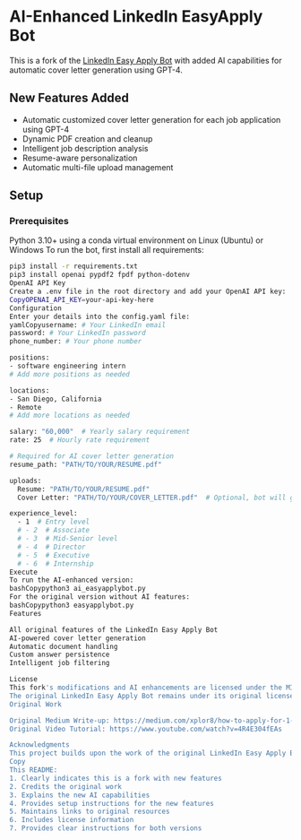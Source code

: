 # AI-Enhanced LinkedIn EasyApply Bot

This is a fork of the [LinkedIn Easy Apply Bot](https://github.com/lorencmiki/linkedin-easy-apply-bot) with added AI capabilities for automatic cover letter generation using GPT-4.

## New Features Added
- Automatic customized cover letter generation for each job application using GPT-4
- Dynamic PDF creation and cleanup
- Intelligent job description analysis
- Resume-aware personalization
- Automatic multi-file upload management

## Setup 

### Prerequisites
Python 3.10+ using a conda virtual environment on Linux (Ubuntu) or Windows
To run the bot, first install all requirements:

```bash
pip3 install -r requirements.txt
pip3 install openai pypdf2 fpdf python-dotenv
OpenAI API Key
Create a .env file in the root directory and add your OpenAI API key:
CopyOPENAI_API_KEY=your-api-key-here
Configuration
Enter your details into the config.yaml file:
yamlCopyusername: # Your LinkedIn email
password: # Your LinkedIn password
phone_number: # Your phone number

positions:
- software engineering intern
# Add more positions as needed

locations:
- San Diego, California
- Remote
# Add more locations as needed

salary: "60,000"  # Yearly salary requirement
rate: 25  # Hourly rate requirement

# Required for AI cover letter generation
resume_path: "PATH/TO/YOUR/RESUME.pdf"

uploads:
  Resume: "PATH/TO/YOUR/RESUME.pdf"
  Cover Letter: "PATH/TO/YOUR/COVER_LETTER.pdf"  # Optional, bot will generate custom ones

experience_level:
  - 1  # Entry level
  # - 2  # Associate
  # - 3  # Mid-Senior level
  # - 4  # Director
  # - 5  # Executive
  # - 6  # Internship
Execute
To run the AI-enhanced version:
bashCopypython3 ai_easyapplybot.py
For the original version without AI features:
bashCopypython3 easyapplybot.py
Features

All original features of the LinkedIn Easy Apply Bot
AI-powered cover letter generation
Automatic document handling
Custom answer persistence
Intelligent job filtering

License
This fork's modifications and AI enhancements are licensed under the MIT License.
The original LinkedIn Easy Apply Bot remains under its original license.
Original Work

Original Medium Write-up: https://medium.com/xplor8/how-to-apply-for-1-000-jobs-while-you-are-sleeping-da27edc3b703
Original Video Tutorial: https://www.youtube.com/watch?v=4R4E304fEAs

Acknowledgments
This project builds upon the work of the original LinkedIn Easy Apply Bot creators.
Copy
This README:
1. Clearly indicates this is a fork with new features
2. Credits the original work
3. Explains the new AI capabilities
4. Provides setup instructions for the new features
5. Maintains links to original resources
6. Includes license information
7. Provides clear instructions for both versions
